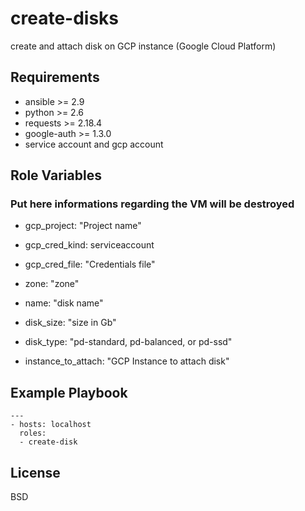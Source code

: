 create-disks
=========

create and attach disk on GCP instance (Google Cloud Platform)

Requirements
------------

* ansible >= 2.9
* python >= 2.6
* requests >= 2.18.4
* google-auth >= 1.3.0
* service account and gcp account

Role Variables
--------------

### Put here informations regarding the VM will be destroyed

* gcp_project: "Project name"

* gcp_cred_kind: serviceaccount

* gcp_cred_file: "Credentials file"

* zone: "zone"

* name: "disk name"

* disk_size: "size in Gb"

* disk_type: "pd-standard, pd-balanced, or pd-ssd"

* instance_to_attach: "GCP Instance to attach disk" 

Example Playbook
----------------
```
---
- hosts: localhost
  roles:
  - create-disk
```
License
-------

BSD
